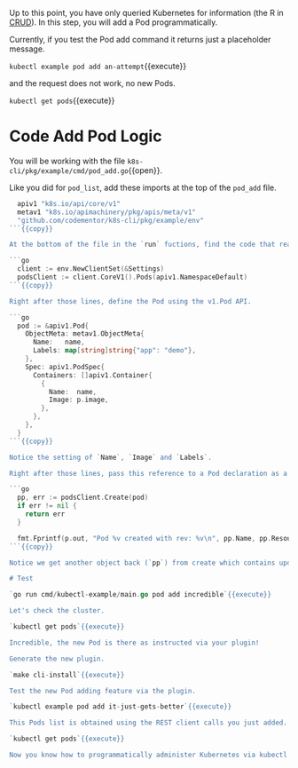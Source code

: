 Up to this point, you have only queried Kubernetes for information (the R in [CRUD](https://en.wikipedia.org/wiki/Create,_read,_update_and_delete)). In this step, you will add a Pod programmatically. 

Currently, if you test the Pod add command it returns just a placeholder message.

`kubectl example pod add an-attempt`{{execute}}

and the request does not work, no new Pods.

`kubectl get pods`{{execute}}

# Code Add Pod Logic

You will be working with the file `k8s-cli/pkg/example/cmd/pod_add.go`{{open}}.

Like you did for `pod_list`, add these imports at the top of the `pod_add` file.

```go
  apiv1 "k8s.io/api/core/v1"
  metav1 "k8s.io/apimachinery/pkg/apis/meta/v1"
  "github.com/codementor/k8s-cli/pkg/example/env"
```{{copy}}

At the bottom of the file in the `run` fuctions, find the code that reads `fmt.Printf("adding a pod\n")` and replace with:

```go
  client := env.NewClientSet(&Settings)
  podsClient := client.CoreV1().Pods(apiv1.NamespaceDefault)
```{{copy}}

Right after those lines, define the Pod using the v1.Pod API.

```go
  pod := &apiv1.Pod{
    ObjectMeta: metav1.ObjectMeta{
      Name:   name,
      Labels: map[string]string{"app": "demo"},
    },
    Spec: apiv1.PodSpec{
      Containers: []apiv1.Container{
        {
          Name:  name,
          Image: p.image,
        },
      },
    },
  }
```{{copy}}

Notice the setting of `Name`, `Image` and `Labels`.

Right after those lines, pass this reference to a Pod declaration as a request to podsClient to create the Pod.

```go
  pp, err := podsClient.Create(pod)
  if err != nil {
    return err
  }

  fmt.Fprintf(p.out, "Pod %v created with rev: %v\n", pp.Name, pp.ResourceVersion)
```{{copy}}

Notice we get another object back (`pp`) from create which contains updates to the instantiated Pod.

# Test

`go run cmd/kubectl-example/main.go pod add incredible`{{execute}}

Let's check the cluster.

`kubectl get pods`{{execute}}

Incredible, the new Pod is there as instructed via your plugin!

Generate the new plugin.

`make cli-install`{{execute}}

Test the new Pod adding feature via the plugin.

`kubectl example pod add it-just-gets-better`{{execute}}

This Pods list is obtained using the REST client calls you just added.

`kubectl get pods`{{execute}}

Now you know how to programmatically administer Kubernetes via kubectl plugins. Let you creativity run wild.
